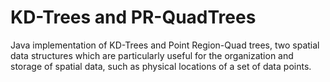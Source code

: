 # KD-Trees and PR-QuadTrees

Java implementation of KD-Trees and Point Region-Quad trees, two spatial data structures which are particularly useful for the organization and storage of spatial data, such as physical locations of a set of data points.
